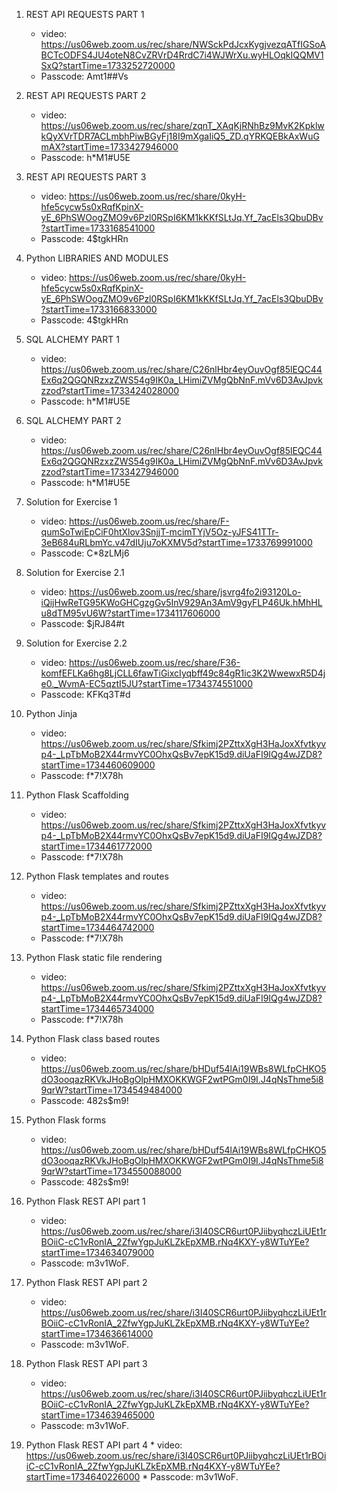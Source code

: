 1.  REST API REQUESTS PART 1
    * video: https://us06web.zoom.us/rec/share/NWSckPdJcxKygjvezqATfIGSoABCTcODFS4JU4oteN8CvZRVrD4RrdC7i4WJWrXu.wyHLOqkIQQMV1SxQ?startTime=1733252720000
    * Passcode: Amt1##Vs

2.  REST API REQUESTS PART 2
    * video: https://us06web.zoom.us/rec/share/zqnT_XAqKjRNhBz9MvK2KpklwkQyXVrTDR7ACLmbhPiwBGyFj18I9mXgaIiQ5_ZD.qYRKQEBkAxWuGmAX?startTime=1733427946000
    * Passcode: h*M1#U5E

3. REST API REQUESTS PART 3
    * video: https://us06web.zoom.us/rec/share/0kyH-hfe5cycw5s0xRqfKpinX-yE_6PhSWOogZMO9v6Pzl0RSpI6KM1kKKfSLtJq.Yf_7acEls3QbuDBv?startTime=1733168541000
    * Passcode: 4$tgkHRn

4. Python LIBRARIES AND MODULES 
    * video: https://us06web.zoom.us/rec/share/0kyH-hfe5cycw5s0xRqfKpinX-yE_6PhSWOogZMO9v6Pzl0RSpI6KM1kKKfSLtJq.Yf_7acEls3QbuDBv?startTime=1733166833000
    * Passcode: 4$tgkHRn

5. SQL ALCHEMY PART 1
    * video: https://us06web.zoom.us/rec/share/C26nlHbr4eyOuvOgf85lEQC44Ex6q2QGQNRzxzZWS54g9IK0a_LHimiZVMgQbNnF.mVv6D3AvJpvkzzod?startTime=1733424028000
    * Passcode: h*M1#U5E
    
6. SQL ALCHEMY PART 2
    * video: https://us06web.zoom.us/rec/share/C26nlHbr4eyOuvOgf85lEQC44Ex6q2QGQNRzxzZWS54g9IK0a_LHimiZVMgQbNnF.mVv6D3AvJpvkzzod?startTime=1733427946000
    * Passcode: h*M1#U5E

7. Solution for Exercise 1 
    * video: https://us06web.zoom.us/rec/share/F-qumSoTwiEpCiF0htXlov3SnjjT-mcimTYjV5Oz-yJFS41TTr-3eB684uRLbmYc.v47dIUju7oKXMV5d?startTime=1733769991000
    * Passcode: C*8zLMj6
  
9. Solution for Exercise 2.1 
    * video: https://us06web.zoom.us/rec/share/jsvrg4fo2i93120Lo-iQijHwReTG95KWoGHCgzgGv5InV929An3AmV9gyFLP46Uk.hMhHLu8dTM95vU6W?startTime=1734117606000
    * Passcode: $jRJ84#t
  
10. Solution for Exercise 2.2 
    * video: https://us06web.zoom.us/rec/share/F36-komfEFLKa6hg8LjCLL6fawTiGixcIyqbff49c84gR1ic3K2WwewxR5D4je0._WvmA-EC5qztI5JU?startTime=1734374551000
    * Passcode:  KFKq3T#d
  
11. Python Jinja
    * video: https://us06web.zoom.us/rec/share/Sfkimj2PZttxXgH3HaJoxXfvtkyvp4-_LpTbMoB2X44rmvYC0OhxQsBv7epK15d9.diUaFI9IQg4wJZD8?startTime=1734460609000
    * Passcode:  f*7!X78h

12. Python Flask Scaffolding
    * video: https://us06web.zoom.us/rec/share/Sfkimj2PZttxXgH3HaJoxXfvtkyvp4-_LpTbMoB2X44rmvYC0OhxQsBv7epK15d9.diUaFI9IQg4wJZD8?startTime=1734461772000
    * Passcode: f*7!X78h

13. Python Flask templates and routes 
    * video: https://us06web.zoom.us/rec/share/Sfkimj2PZttxXgH3HaJoxXfvtkyvp4-_LpTbMoB2X44rmvYC0OhxQsBv7epK15d9.diUaFI9IQg4wJZD8?startTime=1734464742000
    * Passcode: f*7!X78h

14. Python Flask static file rendering
    * video: https://us06web.zoom.us/rec/share/Sfkimj2PZttxXgH3HaJoxXfvtkyvp4-_LpTbMoB2X44rmvYC0OhxQsBv7epK15d9.diUaFI9IQg4wJZD8?startTime=1734465734000
    * Passcode: f*7!X78h

15. Python Flask class based routes
    * video: https://us06web.zoom.us/rec/share/bHDuf54lAi19WBs8WLfpCHKO5dO3ooqazRKVkJHoBgOlpHMXOKKWGF2wtPGm0I9I.J4qNsThme5i89qrW?startTime=1734549484000
    * Passcode: 482s$m9!

17. Python Flask forms 
    * video: https://us06web.zoom.us/rec/share/bHDuf54lAi19WBs8WLfpCHKO5dO3ooqazRKVkJHoBgOlpHMXOKKWGF2wtPGm0I9I.J4qNsThme5i89qrW?startTime=1734550088000
    * Passcode: 482s$m9!

18. Python Flask REST API part 1
    * video: https://us06web.zoom.us/rec/share/i3I40SCR6urt0PJiibyqhczLiUEt1rBOiiC-cC1vRonIA_2ZfwYgpJuKLZkEpXMB.rNq4KXY-y8WTuYEe?startTime=1734634079000
    * Passcode: m3v1WoF.

19. Python Flask REST API part 2
    * video: https://us06web.zoom.us/rec/share/i3I40SCR6urt0PJiibyqhczLiUEt1rBOiiC-cC1vRonIA_2ZfwYgpJuKLZkEpXMB.rNq4KXY-y8WTuYEe?startTime=1734636614000
    * Passcode: m3v1WoF.

20. Python Flask REST API part 3
    * video:  https://us06web.zoom.us/rec/share/i3I40SCR6urt0PJiibyqhczLiUEt1rBOiiC-cC1vRonIA_2ZfwYgpJuKLZkEpXMB.rNq4KXY-y8WTuYEe?startTime=1734639465000
    * Passcode: m3v1WoF.

21.  Python Flask REST API part 4
    * video: https://us06web.zoom.us/rec/share/i3I40SCR6urt0PJiibyqhczLiUEt1rBOiiC-cC1vRonIA_2ZfwYgpJuKLZkEpXMB.rNq4KXY-y8WTuYEe?startTime=1734640226000
    * Passcode: m3v1WoF.